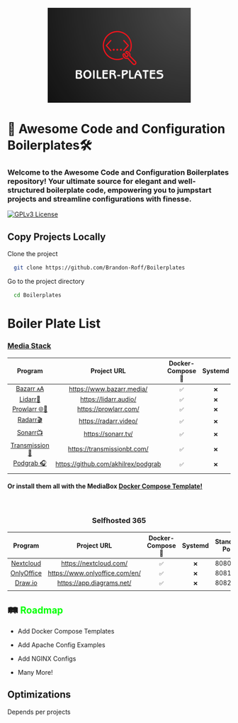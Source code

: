 
<p align="center"> <img src="Images/Header.png" alt="Header Images"></p>



# 🚀 Awesome Code and Configuration Boilerplates🛠️


### Welcome to the Awesome Code and Configuration Boilerplates repository! Your ultimate source for elegant and well-structured boilerplate code, empowering you to jumpstart projects and streamline configurations with finesse.



[![GPLv3 License](https://img.shields.io/badge/License-GPL%20v3-yellow.svg)](https://opensource.org/licenses/)



## Copy Projects Locally 

Clone the project 


```bash
  git clone https://github.com/Brandon-Roff/Boilerplates
```

Go to the project directory

```bash
  cd Boilerplates
```



# Boiler Plate List

### [Media Stack](https://github.com/Brandon-Roff/Boiler-Plates/tree/main/Docker/Media)

| Program | Project URL | Docker-Compose 🐳 | Systemd | Standard Port |
| :--: | :--: | :--: | :--: | :--: |
| [Bazarr 🗚](Docker/Media/Bazarr/) | https://www.bazarr.media/ | `✅` | `❌` | 6767/tcp |
| [Lidarr🎵](Docker/Media/Lidarr/) | https://lidarr.audio/ | `✅` | `❌` | 8686/tcp |
| [Prowlarr 🌐🔗](Docker/Media/Prowlarr) | https://prowlarr.com/ | `✅` | `❌` | 9696/tcp |
| [Radarr🎬](Docker/Media/Radarr/) | https://radarr.video/ | `✅` | `❌` | 7878/tcp |
| [Sonarr📺](Docker/Media/Sonarr/) | https://sonarr.tv/ | `✅` | `❌` | 8989/tcp |
| [Transmission 🧲](Docker/Media/Transmission/docker-compose.yml) | https://transmissionbt.com/ | `✅` | `❌` | 9091/tcp |
| [Podgrab 🎧](Docker/Media/PodGrab/docker-compose.yml) | https://github.com/akhilrex/podgrab | `✅` | `❌` | 8787/tcp |
|  |  |  |  |  |

#### Or install them all with the MediaBox [Docker Compose Template!](Docker/Media/docker-compose.yml)

<br>

<center>
<h3> Selfhosted 365 </h3>
</center>

| Program | Project URL | Docker-Compose 🐳 | Systemd | Standard Port |
| :--: | :--: | :--: | :--: | :--: |
| [Nextcloud](Docker/Selfhosted-365/Nextcloud) | https://nextcloud.com/ | `✅` | `❌` | 8080/tcp |
| [OnlyOffice](Docker/Selfhosted-365/OnlyOffice) | https://www.onlyoffice.com/en/| `✅` | `❌` | 8081/tcp |
[Draw.io](Docker/Selfhosted-365/Draw.io) | https://app.diagrams.net/| `✅` | `❌` | 8082/tcp |
  |  |  |  |  |



## 🛤️ <span style="color:#00ff00;">Roadmap</span> 

- Add Docker Compose Templates

- Add Apache Config Examples

- Add NGINX Configs

- Many More!


## Optimizations

Depends per projects


